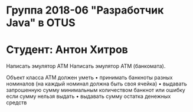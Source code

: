 # Группа 2018-06  "Разработчик Java" в OTUS
# Студент: Антон Хитров

Написать эмулятор АТМ
Написать эмулятор АТМ (банкомата).

Объект класса АТМ должен уметь
• принимать банкноты разных номиналов (на каждый номинал должна быть своя ячейка)
• выдавать запрошенную сумму минимальным количеством банкнот или ошибку если сумму нельзя выдать
• выдавать сумму остатка денежных средств